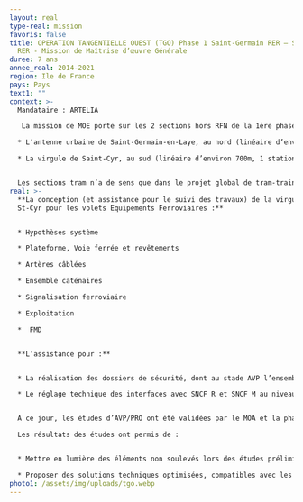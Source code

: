 ```yaml
---
layout: real
type-real: mission
favoris: false
title: OPERATION TANGENTIELLE OUEST (TGO) Phase 1 Saint-Germain RER – Saint-Cyr
  RER - Mission de Maîtrise d’œuvre Générale
duree: 7 ans
annee_real: 2014-2021
region: Ile de France
pays: Pays
text1: ""
context: >-
  Mandataire : ARTELIA

   La mission de MOE porte sur les 2 sections hors RFN de la 1ère phase de du tram train Tangentielle Ouest :

  * L’antenne urbaine de Saint-Germain-en-Laye, au nord (linéaire d’environ 3,6 km, 2 stations hors Saint-Germain Grande Ceinture) 

  * La virgule de Saint-Cyr, au sud (linéaire d’environ 700m, 1 station) 


  Les sections tram n’a de sens que dans le projet global de tram-train raccordant le RER A de Saint-Germain-en-Laye à la gare de Saint-Cyr l’Ecole, c’est pourquoi l’opération est complètement imbriquée dans l’opération globale intégrant les autres donneurs d’ordre.
real: >-
  **La conception (et assistance pour le suivi des travaux) de la virgule de
  St-Cyr pour les volets Equipements Ferroviaires :**


  * Hypothèses système

  * Plateforme, Voie ferrée et revêtements 

  * Artères câblées 

  * Ensemble caténaires 

  * Signalisation ferroviaire 

  * Exploitation

  *  FMD 


  **L’assistance pour :**


  * La réalisation des dossiers de sécurité, dont au stade AVP l’ensemble DPS urbain + DPS interface (note descriptive, APR, APR interface, etc.) ;

  * Le réglage technique des interfaces avec SNCF R et SNCF M au niveau des zones de jonction avec le RFN existant.


  A ce jour, les études d’AVP/PRO ont été validées par le MOA et la phase REA est en cours.

  Les résultats des études ont permis de :


  * Mettre en lumière des éléments non soulevés lors des études préliminaire et proposer des solutions pour répondre aux contraintes soulevées. 

  * Proposer des solutions techniques optimisées, compatibles avec les éléments sous MOA SNCF, tout en s’inscrivant dans des référentiels de conception urbains.
photo1: /assets/img/uploads/tgo.webp
---
```

